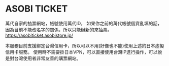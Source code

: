 # ASOBI TICKET

萬代自家的抽票網站，帳號使用萬代ID，
如果你之前的萬代帳號個資亂填的話，因為目前不能改名字的關係，所以只能辦新的來抽票。
https://asobiticket.asobistore.jp/

本服務目前支援綁定台灣信用卡，所以可以不用(好像也不能)使用上述的日本虛擬信用卡服務。
使用時不需要掛日本VPN，可以直接使用台灣IP進行操作，可以說是對台灣使用者非常友善的購票網站。